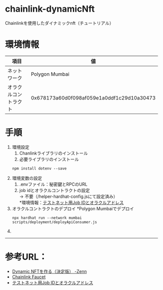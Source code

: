 # chainlink-dynamicNft
Chainlinkを使用したダイナミックnft（チュートリアル）

# 環境情報
項目|値
--|--
ネットワーク|Polygon Mumbai
オラクルコントラクト| 0x678173a60d0f098af059e1a0ddf1c29d10a30473


# 手順
1. 環境設定
   1. Chanlinkライブラリのインストール
   2. 必要ライブラリのインストール
    ```
    npm install dotenv --save
    ```
2. 環境変数の設定
   1. .envファイル：秘密鍵とRPCのURL
   2. job idとオラクルコントラクトの設定
    </br> -> 不要（/helper-hardhat-config.jsにて設定済み）
    </br> *環境情報：[テストネット用Job IDとオラクルアドレス](https://docs.chain.link/any-api/testnet-oracles/)
3. オラクルコントラクトのデプロイ *Polygon Mumbaiでデプロイ
   ```
   npx hardhat run --network mumbai scripts/deployment/deployApiConsumer.js
   ```
4. 

***

# 参考URL：
* [Dynamic NFTを作る（決定版） -Zenn](https://zenn.dev/allegorywrite/articles/a8be18daa57980)
* [Chainlink Faucet](https://faucets.chain.link/mumbai)
* [テストネット用Job IDとオラクルアドレス](https://docs.chain.link/any-api/testnet-oracles/)
